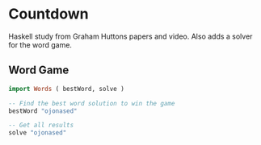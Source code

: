 # Countdown

Haskell study from Graham Huttons papers and video. Also adds a solver for the word game.

## Word Game

```haskell
import Words ( bestWord, solve )

-- Find the best word solution to win the game
bestWord "ojonased"

-- Get all results
solve "ojonased"
```
